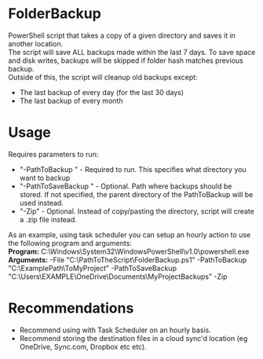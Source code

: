 # FolderBackup
PowerShell script that takes a copy of a given directory and saves it in another location.<br>
The script will save ALL backups made within the last 7 days. To save space and disk writes, backups will be skipped if folder hash matches previous backup.<br>
Outside of this, the script will cleanup old backups except:<br>
- The last backup of every day (for the last 30 days)
- The last backup of every month

# Usage
Requires parameters to run:
 - "-PathToBackup <Filepath>" - Required to run. This specifies what directory you want to backup
 - "-PathToSaveBackup <Filepath>" - Optional. Path where backups should be stored. If not specified, the parent directory of the PathToBackup will be used instead.
 - "-Zip" - Optional. Instead of copy/pasting the directory, script will create a .zip file instead.

As an example, using task scheduler you can setup an hourly action to use the following program and arguments:<br>
**Program:** C:\Windows\System32\WindowsPowerShell\v1.0\powershell.exe<br>
**Arguments:** -File "C:\PathToTheScript\FolderBackup.ps1" -PathToBackup "C:\ExamplePath\ToMyProject" -PathToSaveBackup "C:\Users\EXAMPLE\OneDrive\Documents\MyProjectBackups" -Zip<br>

# Recommendations
- Recommend using with Task Scheduler on an hourly basis.
- Recommend storing the destination files in a cloud sync'd location (eg OneDrive, Sync.com, Dropbox etc etc).
